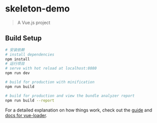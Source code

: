 # skeleton-demo
<!-- 支持多个页面的骨架屏demo -->
> A Vue.js project

## Build Setup

``` bash
# 安装依赖
# install dependencies
npm install
# 运行项目
# serve with hot reload at localhost:8080
npm run dev

# build for production with minification
npm run build

# build for production and view the bundle analyzer report
npm run build --report
```

For a detailed explanation on how things work, check out the [guide](http://vuejs-templates.github.io/webpack/) and [docs for vue-loader](http://vuejs.github.io/vue-loader).
